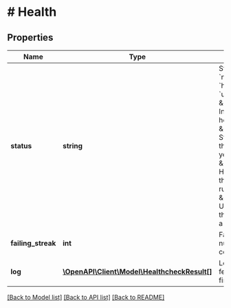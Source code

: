 # # Health

## Properties

Name | Type | Description | Notes
------------ | ------------- | ------------- | -------------
**status** | **string** | Status is one of &#x60;none&#x60;, &#x60;starting&#x60;, &#x60;healthy&#x60; or &#x60;unhealthy&#x60;  - \&quot;none\&quot;      Indicates there is no healthcheck - \&quot;starting\&quot;  Starting indicates that the container is not yet ready - \&quot;healthy\&quot;   Healthy indicates that the container is running correctly - \&quot;unhealthy\&quot; Unhealthy indicates that the container has a problem | [optional] 
**failing_streak** | **int** | FailingStreak is the number of consecutive failures | [optional] 
**log** | [**\OpenAPI\Client\Model\HealthcheckResult[]**](HealthcheckResult.md) | Log contains the last few results (oldest first) | [optional] 

[[Back to Model list]](../../README.md#documentation-for-models) [[Back to API list]](../../README.md#documentation-for-api-endpoints) [[Back to README]](../../README.md)


